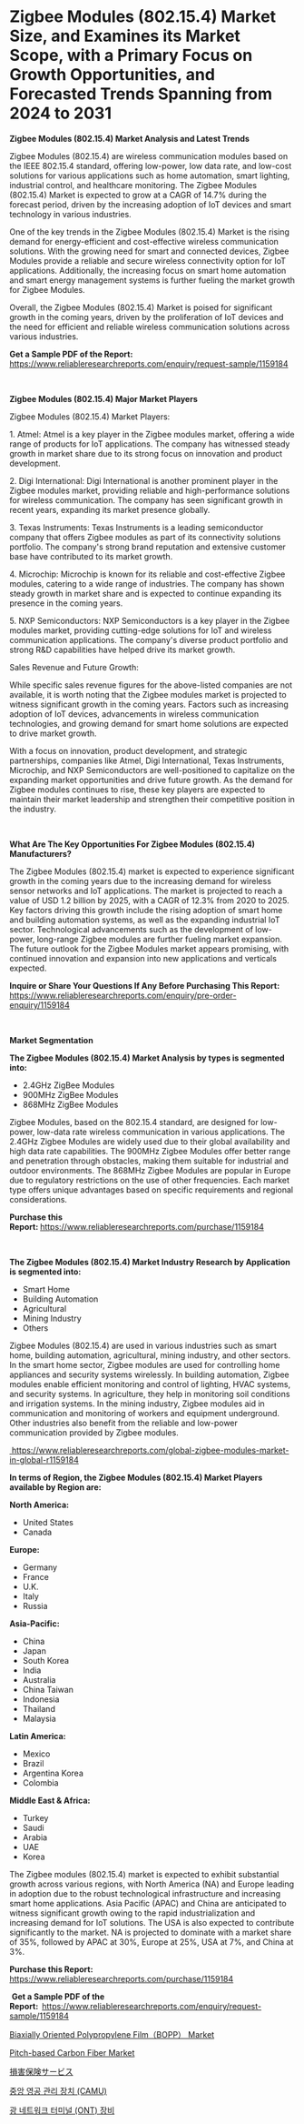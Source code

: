 <p><h1>Zigbee Modules (802.15.4) Market Size, and Examines its Market Scope, with a Primary Focus on Growth Opportunities, and Forecasted Trends Spanning from 2024 to 2031</h1></p><p><strong>Zigbee Modules (802.15.4) Market Analysis and Latest Trends</strong></p>
<p><p>Zigbee Modules (802.15.4) are wireless communication modules based on the IEEE 802.15.4 standard, offering low-power, low data rate, and low-cost solutions for various applications such as home automation, smart lighting, industrial control, and healthcare monitoring. The Zigbee Modules (802.15.4) Market is expected to grow at a CAGR of 14.7% during the forecast period, driven by the increasing adoption of IoT devices and smart technology in various industries.</p><p>One of the key trends in the Zigbee Modules (802.15.4) Market is the rising demand for energy-efficient and cost-effective wireless communication solutions. With the growing need for smart and connected devices, Zigbee Modules provide a reliable and secure wireless connectivity option for IoT applications. Additionally, the increasing focus on smart home automation and smart energy management systems is further fueling the market growth for Zigbee Modules.</p><p>Overall, the Zigbee Modules (802.15.4) Market is poised for significant growth in the coming years, driven by the proliferation of IoT devices and the need for efficient and reliable wireless communication solutions across various industries.</p></p>
<p><strong>Get a Sample PDF of the Report:&nbsp;</strong> <a href="https://www.reliableresearchreports.com/enquiry/request-sample/1159184">https://www.reliableresearchreports.com/enquiry/request-sample/1159184</a></p>
<p>&nbsp;</p>
<p><strong>Zigbee Modules (802.15.4) Major Market Players</strong></p>
<p><p>Zigbee Modules (802.15.4) Market Players:</p><p>1. Atmel: Atmel is a key player in the Zigbee modules market, offering a wide range of products for IoT applications. The company has witnessed steady growth in market share due to its strong focus on innovation and product development.</p><p>2. Digi International: Digi International is another prominent player in the Zigbee modules market, providing reliable and high-performance solutions for wireless communication. The company has seen significant growth in recent years, expanding its market presence globally.</p><p>3. Texas Instruments: Texas Instruments is a leading semiconductor company that offers Zigbee modules as part of its connectivity solutions portfolio. The company's strong brand reputation and extensive customer base have contributed to its market growth.</p><p>4. Microchip: Microchip is known for its reliable and cost-effective Zigbee modules, catering to a wide range of industries. The company has shown steady growth in market share and is expected to continue expanding its presence in the coming years.</p><p>5. NXP Semiconductors: NXP Semiconductors is a key player in the Zigbee modules market, providing cutting-edge solutions for IoT and wireless communication applications. The company's diverse product portfolio and strong R&D capabilities have helped drive its market growth.</p><p>Sales Revenue and Future Growth:</p><p>While specific sales revenue figures for the above-listed companies are not available, it is worth noting that the Zigbee modules market is projected to witness significant growth in the coming years. Factors such as increasing adoption of IoT devices, advancements in wireless communication technologies, and growing demand for smart home solutions are expected to drive market growth.</p><p>With a focus on innovation, product development, and strategic partnerships, companies like Atmel, Digi International, Texas Instruments, Microchip, and NXP Semiconductors are well-positioned to capitalize on the expanding market opportunities and drive future growth. As the demand for Zigbee modules continues to rise, these key players are expected to maintain their market leadership and strengthen their competitive position in the industry.</p></p>
<p>&nbsp;</p>
<p><strong>What Are The Key Opportunities For Zigbee Modules (802.15.4) Manufacturers?</strong></p>
<p><p>The Zigbee Modules (802.15.4) market is expected to experience significant growth in the coming years due to the increasing demand for wireless sensor networks and IoT applications. The market is projected to reach a value of USD 1.2 billion by 2025, with a CAGR of 12.3% from 2020 to 2025. Key factors driving this growth include the rising adoption of smart home and building automation systems, as well as the expanding industrial IoT sector. Technological advancements such as the development of low-power, long-range Zigbee modules are further fueling market expansion. The future outlook for the Zigbee Modules market appears promising, with continued innovation and expansion into new applications and verticals expected.</p></p>
<p><strong>Inquire or Share Your Questions If Any Before Purchasing This Report:</strong> <a href="https://www.reliableresearchreports.com/enquiry/pre-order-enquiry/1159184">https://www.reliableresearchreports.com/enquiry/pre-order-enquiry/1159184</a></p>
<p>&nbsp;</p>
<p><strong>Market Segmentation</strong></p>
<p><strong>The Zigbee Modules (802.15.4) Market Analysis by types is segmented into:</strong></p>
<p><ul><li>2.4GHz ZigBee Modules</li><li>900MHz ZigBee Modules</li><li>868MHz ZigBee Modules</li></ul></p>
<p><p>Zigbee Modules, based on the 802.15.4 standard, are designed for low-power, low-data rate wireless communication in various applications. The 2.4GHz Zigbee Modules are widely used due to their global availability and high data rate capabilities. The 900MHz Zigbee Modules offer better range and penetration through obstacles, making them suitable for industrial and outdoor environments. The 868MHz Zigbee Modules are popular in Europe due to regulatory restrictions on the use of other frequencies. Each market type offers unique advantages based on specific requirements and regional considerations.</p></p>
<p><strong>Purchase this Report:&nbsp;</strong><a href="https://www.reliableresearchreports.com/purchase/1159184">https://www.reliableresearchreports.com/purchase/1159184</a></p>
<p>&nbsp;</p>
<p><strong>The Zigbee Modules (802.15.4) Market Industry Research by Application is segmented into:</strong></p>
<p><ul><li>Smart Home</li><li>Building Automation</li><li>Agricultural</li><li>Mining Industry</li><li>Others</li></ul></p>
<p><p>Zigbee Modules (802.15.4) are used in various industries such as smart home, building automation, agricultural, mining industry, and other sectors. In the smart home sector, Zigbee modules are used for controlling home appliances and security systems wirelessly. In building automation, Zigbee modules enable efficient monitoring and control of lighting, HVAC systems, and security systems. In agriculture, they help in monitoring soil conditions and irrigation systems. In the mining industry, Zigbee modules aid in communication and monitoring of workers and equipment underground. Other industries also benefit from the reliable and low-power communication provided by Zigbee modules.</p></p>
<p><a href="https://www.reliableresearchreports.com/global-zigbee-modules-market-in-global-r1159184">&nbsp;https://www.reliableresearchreports.com/global-zigbee-modules-market-in-global-r1159184</a></p>
<p><strong>In terms of Region, the Zigbee Modules (802.15.4) Market Players available by Region are:</strong></p>
<p>
    <p> <strong> North America: </strong>
        <ul>
            <li>United States</li>
            <li>Canada</li>
        </ul>
        </p> 
    <p> <strong> Europe: </strong>
        <ul>
            <li>Germany</li>
            <li>France</li>
            <li>U.K.</li>
            <li>Italy</li>
            <li>Russia</li>
        </ul>
        </p> 
    <p> <strong> Asia-Pacific: </strong>
        <ul>
            <li>China</li>
            <li>Japan</li>
            <li>South Korea</li>
            <li>India</li>
            <li>Australia</li>
            <li>China Taiwan</li>
            <li>Indonesia</li>
            <li>Thailand</li>
            <li>Malaysia</li>
        </ul>
        </p> 
    <p> <strong> Latin America: </strong>
        <ul>
            <li>Mexico</li>
            <li>Brazil</li>
            <li>Argentina Korea</li>
            <li>Colombia</li>
        </ul>
        </p> 
    <p> <strong> Middle East & Africa: </strong>
        <ul>
            <li>Turkey</li>
            <li>Saudi</li>
            <li>Arabia</li>
            <li>UAE</li>
            <li>Korea</li>
        </ul>
    </p>
    </p>
<p><p>The Zigbee modules (802.15.4) market is expected to exhibit substantial growth across various regions, with North America (NA) and Europe leading in adoption due to the robust technological infrastructure and increasing smart home applications. Asia Pacific (APAC) and China are anticipated to witness significant growth owing to the rapid industrialization and increasing demand for IoT solutions. The USA is also expected to contribute significantly to the market. NA is projected to dominate with a market share of 35%, followed by APAC at 30%, Europe at 25%, USA at 7%, and China at 3%.</p></p>
<p><strong>Purchase this Report: </strong><a href="https://www.reliableresearchreports.com/purchase/1159184">https://www.reliableresearchreports.com/purchase/1159184</a></p>
<p>&nbsp;<strong>Get a Sample PDF of the Report:&nbsp;&nbsp;</strong><a href="https://www.reliableresearchreports.com/enquiry/request-sample/1159184">https://www.reliableresearchreports.com/enquiry/request-sample/1159184</a></p>
<p><strong></strong></p>
<p><p><a href="https://github.com/nicoletavirag/Market-Research-Report-List-3/blob/main/biaxially-oriented-polypropylene-filmbopp-market.md">Biaxially Oriented Polypropylene Film（BOPP） Market</a></p><p><a href="https://github.com/redneck06/Market-Research-Report-List-3/blob/main/pitch-based-carbon-fiber-market.md">Pitch-based Carbon Fiber Market</a></p><p><a href="https://medium.com/@annchovey2023/%E6%90%8D%E5%AE%B3%E4%BF%9D%E9%99%BA%E3%82%B5%E3%83%BC%E3%83%93%E3%82%B9%E5%B8%82%E5%A0%B4-%E5%B8%82%E5%A0%B4%E3%82%B7%E3%82%A7%E3%82%A2-%E5%B8%82%E5%A0%B4%E5%8B%95%E5%90%91-%E5%B0%86%E6%9D%A5%E3%81%AE%E6%88%90%E9%95%B7%E3%82%92%E6%8E%A2%E3%82%8B-df02323eac1b">損害保険サービス</a></p><p><a href="https://medium.com/@ethawolf/%EC%A4%91%EC%95%99-%EA%B3%B5%EC%A4%91%EA%B5%90%ED%86%B5%EA%B4%80%EB%A6%AC%EB%B6%80-camu-%EC%8B%9C%EC%9E%A5-%EC%8B%9C%EC%9E%A5-%EC%A0%90%EC%9C%A0%EC%9C%A8-%EC%8B%9C%EC%9E%A5-%EB%8F%99%ED%96%A5-%EB%B0%8F-%EB%AF%B8%EB%9E%98-%EC%84%B1%EC%9E%A5-%ED%83%90%EC%83%89-2158f2f5ce7d">중앙 영공 관리 장치 (CAMU)</a></p><p><a href="https://medium.com/@frankfurter67567/%EA%B4%91-%EB%84%A4%ED%8A%B8%EC%9B%8C%ED%81%AC-%ED%84%B0%EB%AF%B8%EB%84%90-ont-%EC%9E%A5%EB%B9%84-%EC%8B%9C%EC%9E%A5-2031%EB%85%84%EA%B9%8C%EC%A7%80%EC%9D%98-%ED%8A%B8%EB%A0%8C%EB%93%9C-%EC%98%88%EC%B8%A1-%EB%B0%8F-%EA%B2%BD%EC%9F%81-%EB%B6%84%EC%84%9D-5cf2bce20a23">광 네트워크 터미널 (ONT) 장비</a></p></p>